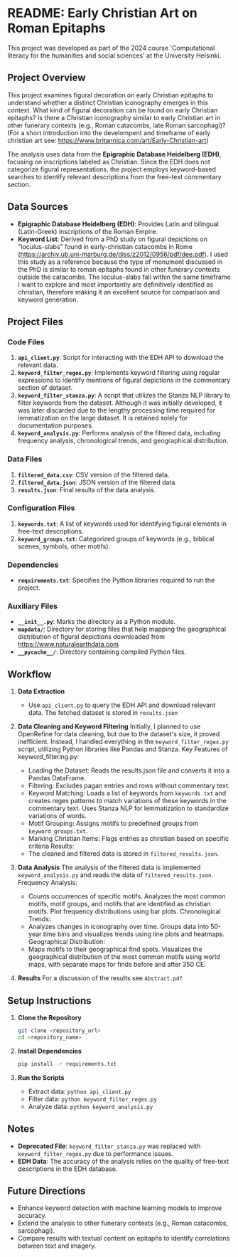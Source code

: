 # README: Early Christian Art on Roman Epitaphs
This project was developed as part of the 2024 course 'Computational literacy for the humanities and social sciences' at the University Helsinki.

## Project Overview
This project examines figural decoration on early Christian epitaphs to understand whether a distinct Christian iconography emerges in this context. What kind of figural decoration can be found on early Christian epitaphs? Is there a Christian iconography similar to early Christian art in other funerary contexts (e.g., Roman catacombs, late Roman sarcophagi)?
(For a short introduction into the develompent and timeframe of early christian art see: https://www.britannica.com/art/Early-Christian-art)

The analysis uses data from the **Epigraphic Database Heidelberg (EDH)**, focusing on inscriptions labeled as Christian. Since the EDH does not categorize figural representations, the project employs keyword-based searches to identify relevant descriptions from the free-text commentary section. 

## Data Sources
- **Epigraphic Database Heidelberg (EDH)**: Provides Latin and bilingual (Latin-Greek) inscriptions of the Roman Empire.
- **Keyword List**: Derived from a PhD study on figural depictions on "loculus-slabs" found in early-christian catacombs in Rome (https://archiv.ub.uni-marburg.de/diss/z2012/0956/pdf/dee.pdf). I used this study as a reference because the type of monument discussed in the PhD is similar to roman epitaphs found in other funerary contexts outside the catacombs. The loculus-slabs fall within the same timeframe I want to explore and most importantly are definitively identified as christian, therefore making it an excellent source for comparison and keyword generation.


## Project Files

### Code Files
1. **`api_client.py`**: Script for interacting with the EDH API to download the relevant data.
2. **`keyword_filter_regex.py`**: Implements keyword filtering using regular expressions to identify mentions of figural depictions in the commentary section of dataset.
3. **`keyword_filter_stanza.py`**: A script that utilizes the Stanza NLP library to filter keywords from the dataset. Although it was initially developed, it was later discarded due to the lengthy processing time required for lemmatization on the large dataset. It is retained solely for documentation purposes.
4. **`keyword_analysis.py`**: Performs analysis of the filtered data, including frequency analysis, chronological trends, and geographical distribution.

### Data Files
1. **`filtered_data.csv`**: CSV version of the filtered data.
2. **`filtered_data.json`**: JSON version of the filtered data.
3. **`results.json`**: Final results of the data analysis.

### Configuration Files
1. **`keywords.txt`**: A list of keywords used for identifying figural elements in free-text descriptions.
2. **`keyword_groups.txt`**: Categorized groups of keywords (e.g., biblical scenes, symbols, other motifs).

### Dependencies
- **`requirements.txt`**: Specifies the Python libraries required to run the project.

### Auxiliary Files
- **`__init__.py`**: Marks the directory as a Python module.
- **`mapdata/`**: Directory for storing files that help mapping the geographical distribution of figural depictions downloaded from https://www.naturalearthdata.com
- **`__pycache__/`**: Directory containing compiled Python files.

## Workflow

1. **Data Extraction**
   - Use `api_client.py` to query the EDH API and download relevant data. The fetched dataset is stored in `results.json`

2. **Data Cleaning and Keyword Filtering**
   Initially, I planned to use OpenRefine for data cleaning, but due to the dataset's size, it proved inefficient. Instead, I handled everything in the `keyword_filter_regex.py` script, utilizing Python libraries like Pandas and Stanza.
   Key Features of keyword_filtering.py:
    - Loading the Dataset: Reads the results.json file and converts it into a Pandas DataFrame.
    - Filtering: Excludes pagan entries and rows without commentary text.
    - Keyword Matching: Loads a list of keywords from `keywords.txt` and creates regex patterns to match variations of these keywords in the commentary text. Uses Stanza NLP for lemmatization to standardize variations of words.
    - Motif Grouping: Assigns motifs to predefined groups from `keyword_groups.txt`.
    - Marking Christian Items: Flags entries as christian based on specific criteria 
    Results:
    - The cleaned and filtered data is stored in `filtered_results.json`.

3. **Data Analysis**
    The analysis of the filtered data is implemented `keyword_analysis.py` and reads the data of `filtered_results.json`.
    Frequency Analysis:
    - Counts occurrences of specific motifs. Analyzes the most common motifs, motif groups, and motifs that are identified as christian motifs. Plot frequency distributions using bar plots.
    Chronological Trends:
    - Analyzes changes in iconography over time. Groups data into 50-year time bins and visualizes trends using line plots and heatmaps.
    Geographical Distribution:
    - Maps motifs to their geographical find spots. Visualizes the geographical distribution of the most common motifs using world maps, with separate maps for finds before and after 350 CE.

4. **Results**
    For a discussion of the results see `Abstract.pdf`

## Setup Instructions
1. **Clone the Repository**
   ```bash
   git clone <repository_url>
   cd <repository_name>
   ```

2. **Install Dependencies**
   ```bash
   pip install -r requirements.txt
   ```

3. **Run the Scripts**
   - Extract data: `python api_client.py`
   - Filter data: `python keyword_filter_regex.py`
   - Analyze data: `python keyword_analysis.py`

## Notes
- **Deprecated File**: `keyword_filter_stanza.py` was replaced with `keyword_filter_regex.py` due to performance issues.
- **EDH Data**: The accuracy of the analysis relies on the quality of free-text descriptions in the EDH database.

## Future Directions
- Enhance keyword detection with machine learning models to improve accuracy.
- Extend the analysis to other funerary contexts (e.g., Roman catacombs, sarcophagi).
- Compare results with textual content on epitaphs to identify correlations between text and imagery.




